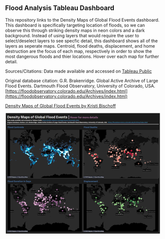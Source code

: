 ## Flood Analysis Tableau Dashboard
This repository links to the Density Maps of Global Flood Events dashboard. This dashboard is specifically targeting location of floods, so we can observe this through striking density maps in neon colors and a dark background. Instead of using layers that would require the user to select/deselect layers to see specfic detail, this dashboard shows all of the layers as seperate maps. Centroid, flood deaths, displacement, and home destruction are the focus of each map, respectively in order to show the most dangerous floods and thier locations. Hover over each map for further detail.

Sources/Citations:
Data made available and accessed on [Tableau Public](https://public.tableau.com/app/resources/sample-data) 

Original database citation: G.R. Brakenridge. Global Active Archive of Large Flood Events. Dartmouth Flood Observatory, University of Colorado, USA. [https://floodobservatory.colorado.edu/Archives/index.html](https://floodobservatory.colorado.edu/Archives/index.html)

[Density Maps of Global Flood Events by Kristi Bischoff](https://public.tableau.com/app/profile/kristi.bischoff/viz/GlobalFloodEvents_16836755584070/Dashboard1)

![Flood_dashboard](Floods.PNG)

